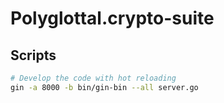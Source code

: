 # Polyglottal.crypto-suite

## Scripts

```bash
# Develop the code with hot reloading
gin -a 8000 -b bin/gin-bin --all server.go
```
